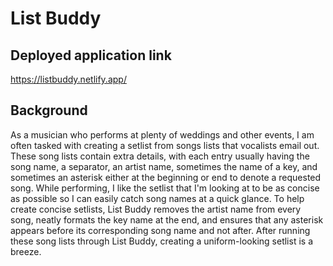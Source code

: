 # List Buddy
## Deployed application link
https://listbuddy.netlify.app/

## Background
As a musician who performs at plenty of weddings and other events, I am often tasked with creating a setlist from songs lists that vocalists email out. These song lists contain extra details, with each entry usually having the song name, a separator, an artist name, sometimes the name of a key, and sometimes an asterisk either at the beginning or end to denote a requested song. While performing, I like the setlist that I'm looking at to be as concise as possible so I can easily catch song names at a quick glance. To help create concise setlists, List Buddy removes the artist name from every song, neatly formats the key name at the end, and ensures that any asterisk appears before its corresponding song name and not after. After running these song lists through List Buddy, creating a uniform-looking setlist is a breeze.
